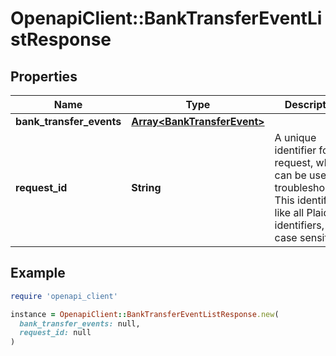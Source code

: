 # OpenapiClient::BankTransferEventListResponse

## Properties

| Name | Type | Description | Notes |
| ---- | ---- | ----------- | ----- |
| **bank_transfer_events** | [**Array&lt;BankTransferEvent&gt;**](BankTransferEvent.md) |  |  |
| **request_id** | **String** | A unique identifier for the request, which can be used for troubleshooting. This identifier, like all Plaid identifiers, is case sensitive. |  |

## Example

```ruby
require 'openapi_client'

instance = OpenapiClient::BankTransferEventListResponse.new(
  bank_transfer_events: null,
  request_id: null
)
```

